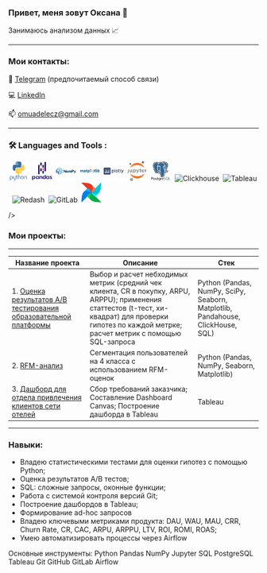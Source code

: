 ### Привет, меня зовут Оксана 👋
 Занимаюсь анализом данных 📈

 ---
### Мои контакты:
 
📲 [Telegram](https://t.me/o_k_s1) (предпочитаемый способ связи)

💻 [LinkedIn](url)

📫 omuadelecz@gmail.com


---
### :hammer_and_wrench: Languages and Tools :
<div>
  <img src="https://github.com/devicons/devicon/blob/6910f0503efdd315c8f9b858234310c06e04d9c0/icons/python/python-original-wordmark.svg?plain=1" title="Python" alt="Python" width="40" height="40"/>&nbsp;
  <img src="https://github.com/devicons/devicon/blob/6910f0503efdd315c8f9b858234310c06e04d9c0/icons/pandas/pandas-original-wordmark.svg?plain=1" title="Pandas" alt="Pandas" width="40" height="40"/>&nbsp;
  <img src="https://github.com/devicons/devicon/blob/6910f0503efdd315c8f9b858234310c06e04d9c0/icons/numpy/numpy-original-wordmark.svg?plain=1" title="NumPy" alt="NumPy" width="40" height="40"/>&nbsp;
  <img src="https://github.com/devicons/devicon/blob/6910f0503efdd315c8f9b858234310c06e04d9c0/icons/matplotlib/matplotlib-original-wordmark.svg?plain=1" title="Matlotlib" alt="Matlotlib" width="40" height="40"/>&nbsp;
  <img src="https://github.com/devicons/devicon/blob/6910f0503efdd315c8f9b858234310c06e04d9c0/icons/plotly/plotly-original-wordmark.svg?plain=1" title="Plotly" alt="Plotly" width="40" height="40"/>&nbsp;
  <img src="https://github.com/devicons/devicon/blob/6910f0503efdd315c8f9b858234310c06e04d9c0/icons/jupyter/jupyter-original-wordmark.svg?plain=1" title="Jupyter" alt="Jupyter" width="40" height="40"/>&nbsp;
  <img src="https://github.com/devicons/devicon/blob/6910f0503efdd315c8f9b858234310c06e04d9c0/icons/postgresql/postgresql-original-wordmark.svg?plain=1" title="PostgreSQL" alt="PostgreSQL" width="40" height="40"/>&nbsp;
  <img src="https://cdn.worldvectorlogo.com/logos/clickhouse.svg" title="Clickhouse" alt="Clickhouse" width="40" height="40"/>&nbsp;
  <img src="https://cdn.worldvectorlogo.com/logos/tableau-software.svg" title="Tableau" alt="Tableau" width="40" height="40"/>&nbsp;
  <img src="https://www.vectorlogo.zone/logos/redashio/redashio-icon.svg" title="Redash" alt="Redash" width="40" height="40"/>&nbsp;
  <img src="https://cdn.worldvectorlogo.com/logos/gitlab.svg" title="GitLab" alt="GitLab" width="40" height="40"/>&nbsp;
  <img src="https://github.com/devicons/devicon/blob/6910f0503efdd315c8f9b858234310c06e04d9c0/icons/apacheairflow/apacheairflow-original.svg?plain=1" title="Apache Airflow" alt="Apache Airflow" width="40" height="40"/>&nbsp;

 
  />
</div>

### Мои проекты:

---

| Название проекта| Описание | Стек |
|---|---|---|
| 1. [Оценка результатов A/B тестирования образовательной платформы ](url) | Выбор и расчет небходимых метрик (средний чек клиента, CR в покупку, ARPU, ARPPU); применения статтестов (t-тест, хи-квадрат) для проверки гипотез по каждой метрке; расчет метрик с помощью SQL-запроса |  Python (Pandas, NumPy, SciPy, Seaborn, Matplotlib, Pandahouse, ClickHouse, SQL) |
| 2. [RFM-анализ](url) | Сегментация пользователей на 4 класса с использованием RFM-оценок | Python (Pandas, NumPy, Seaborn, Matplotlib) |
| 3. [Дашборд для отдела привлечения клиентов сети отелей](url) | Сбор требований заказчика; Составление Dashboard Canvas; Построение дашборда в Tableau | Tableau |

---

### Навыки:

- Владею статистическими тестами для оценки гипотез с помощью Python;
- Оценка результатов А/В тестов;
- SQL: сложные запросы, оконные функции;
- Работа c системой контроля версий Git;
- Построение дашбордов в Tableau;
- Формирование ad-hoc запросов
- Владею ключевыми метриками продукта: DAU, WAU, MAU, CRR, Churn Rate, CR, CAC, ARPU, ARPPU, LTV, ROI, ROMI, ROAS;
- Умею автоматизировать процессы через Airflow


Основные инструменты:
Python   Pandas   NumPy   Jupyter   SQL   PostgreSQL  Tableau   Git   GitHub   GitLab  Airflow

